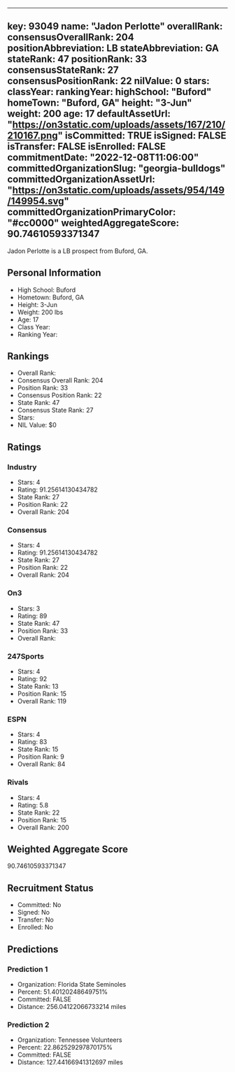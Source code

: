 ---
  key: 93049
  name: "Jadon Perlotte"
  overallRank: 
  consensusOverallRank: 204
  positionAbbreviation: LB
  stateAbbreviation: GA
  stateRank: 47
  positionRank: 33
  consensusStateRank: 27
  consensusPositionRank: 22
  nilValue: 0
  stars: 
  classYear: 
  rankingYear: 
  highSchool: "Buford"
  homeTown: "Buford, GA"
  height: "3-Jun"
  weight: 200
  age: 17
  defaultAssetUrl: "https://on3static.com/uploads/assets/167/210/210167.png"
  isCommitted: TRUE
  isSigned: FALSE
  isTransfer: FALSE
  isEnrolled: FALSE
  commitmentDate: "2022-12-08T11:06:00"
  committedOrganizationSlug: "georgia-bulldogs"
  committedOrganizationAssetUrl: "https://on3static.com/uploads/assets/954/149/149954.svg"
  committedOrganizationPrimaryColor: "#cc0000"
  weightedAggregateScore: 90.74610593371347
  ---
  
  Jadon Perlotte is a LB prospect from Buford, GA.
  
  ## Personal Information
  - High School: Buford
  - Hometown: Buford, GA
  - Height: 3-Jun
  - Weight: 200 lbs
  - Age: 17
  - Class Year: 
  - Ranking Year: 
  
  ## Rankings
  - Overall Rank: 
  - Consensus Overall Rank: 204
  - Position Rank: 33
  - Consensus Position Rank: 22
  - State Rank: 47
  - Consensus State Rank: 27
  - Stars: 
  - NIL Value: $0
  
  ## Ratings
  
  ### Industry
  - Stars: 4
  - Rating: 91.25614130434782
  - State Rank: 27
  - Position Rank: 22
  - Overall Rank: 204
  
  ### Consensus
  - Stars: 4
  - Rating: 91.25614130434782
  - State Rank: 27
  - Position Rank: 22
  - Overall Rank: 204
  
  ### On3
  - Stars: 3
  - Rating: 89
  - State Rank: 47
  - Position Rank: 33
  - Overall Rank: 
  
  ### 247Sports
  - Stars: 4
  - Rating: 92
  - State Rank: 13
  - Position Rank: 15
  - Overall Rank: 119
  
  ### ESPN
  - Stars: 4
  - Rating: 83
  - State Rank: 15
  - Position Rank: 9
  - Overall Rank: 84
  
  ### Rivals
  - Stars: 4
  - Rating: 5.8
  - State Rank: 22
  - Position Rank: 15
  - Overall Rank: 200
  
  ## Weighted Aggregate Score
  90.74610593371347
  
  ## Recruitment Status
  - Committed: No
  - Signed: No
  - Transfer: No
  - Enrolled: No
  
  
  
  ## Predictions
  
  ### Prediction 1
  - Organization: Florida State Seminoles
  - Percent: 51.40120248649751%
  - Committed: FALSE
  - Distance: 256.04122066733214 miles
  
  ### Prediction 2
  - Organization: Tennessee Volunteers
  - Percent: 22.862529297870175%
  - Committed: FALSE
  - Distance: 127.44166941312697 miles
  